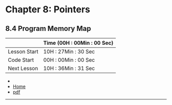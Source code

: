 # Chapter 8: Pointers
## 8.4 Program Memory Map
||Time (00H : 00Min : 00 Sec)|
|-|-|
 |Lesson Start           | 10H : 27Min : 30 Sec |  
 |Code Start             | 00H : 00Min : 00 Sec |  
 |Next Lesson            | 10H : 36Min : 31 Sec | 
* 
* [Home](/README.md)
* [pdf](./8.3-pointers-to-char.pdf)

---
